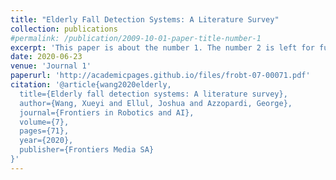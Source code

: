 ```yaml
---
title: "Elderly Fall Detection Systems: A Literature Survey"
collection: publications
#permalink: /publication/2009-10-01-paper-title-number-1
excerpt: 'This paper is about the number 1. The number 2 is left for future work.'
date: 2020-06-23
venue: 'Journal 1'
paperurl: 'http://academicpages.github.io/files/frobt-07-00071.pdf'
citation: '@article{wang2020elderly,
  title={Elderly fall detection systems: A literature survey},
  author={Wang, Xueyi and Ellul, Joshua and Azzopardi, George},
  journal={Frontiers in Robotics and AI},
  volume={7},
  pages={71},
  year={2020},
  publisher={Frontiers Media SA}
}'
---
```


